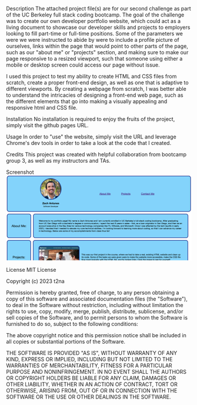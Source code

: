 Description
The attached project file(s) are for our second challenge as part of the UC Berkeley full stack coding bootcamp. The goal of the challenge was to create our own developer portfolio website, which could act as a living document to showcase our developer skills and projects to employers looking to fill part-time or full-time positions. Some of the parameters we were we were instructed to abide by were to include a profile picture of ourselves, links within the page that would point to other parts of the page, such as our "about me" or "projects" section, and making sure to make our page responsive to a resized viewport, such that someone using either a mobile or desktop screen could access our page without issue.

I used this project to test my ability to create HTML and CSS files from scratch, create a proper front-end design, as well as one that is adaptive to different viewports. By creating a webpage from scratch, I was better able to understand the intricacies of designing a front-end web page, such as the different elements that go into making a visually appealing and responsive html and CSS file.

Installation
No installation is required to enjoy the fruits of the project, simply visit the github pages URL.

Usage
In order to "use" the website, simply visit the URL and leverage Chrome's dev tools in order to take a look at the code that I created.

Credits
This project was created with helpful collaboration from bootcamp group 3, as well as my instructors and TAs.

Screenshot
![Developer portolio screenshot](./assets/images/developer%20portfolio.png)

License
MIT License

Copyright (c) 2023 t2na

Permission is hereby granted, free of charge, to any person obtaining a copy of this software and associated documentation files (the "Software"), to deal in the Software without restriction, including without limitation the rights to use, copy, modify, merge, publish, distribute, sublicense, and/or sell copies of the Software, and to permit persons to whom the Software is furnished to do so, subject to the following conditions:

The above copyright notice and this permission notice shall be included in all copies or substantial portions of the Software.

THE SOFTWARE IS PROVIDED "AS IS", WITHOUT WARRANTY OF ANY KIND, EXPRESS OR IMPLIED, INCLUDING BUT NOT LIMITED TO THE WARRANTIES OF MERCHANTABILITY, FITNESS FOR A PARTICULAR PURPOSE AND NONINFRINGEMENT. IN NO EVENT SHALL THE AUTHORS OR COPYRIGHT HOLDERS BE LIABLE FOR ANY CLAIM, DAMAGES OR OTHER LIABILITY, WHETHER IN AN ACTION OF CONTRACT, TORT OR OTHERWISE, ARISING FROM, OUT OF OR IN CONNECTION WITH THE SOFTWARE OR THE USE OR OTHER DEALINGS IN THE SOFTWARE.